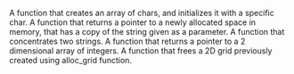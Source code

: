 A function that creates an array of chars, and initializes it with a specific char.
A function that returns a pointer to a newly allocated space in memory, that has a copy of the string given as a parameter.
A function that concentrates two strings.
A function that returns a pointer to a 2 dimensional array of integers.
A function that frees a 2D grid previously created using alloc_grid function.
